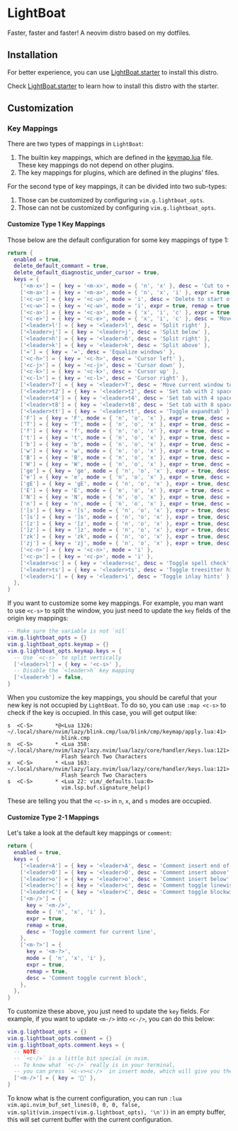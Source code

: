 # LightBoat

Faster, faster and faster! A neovim distro based on my dotfiles.

## Installation

For better experience, you can use
[LightBoat.starter](https://github.com/Kaiser-Yang/LightBoat.starter) to install this distro.

Check [LightBoat.starter](https://github.com/Kaiser-Yang/LightBoat.starter) to learn how to
install this distro with the starter.

## Customization

### Key Mappings

There are two types of mappings in `LightBoat`:

1. The builtin key mappings, which are defined in the
   [keymap.lua](lua/lightboat/config/keymap/init.lua)
   file. These key mappings do not depend on other plugins.
2. The key mappings for plugins, which are defined in the plugins' files.

For the second type of key mappings, it can be divided into two sub-types:

1. Those can be customized by configuring `vim.g.lightboat_opts`.
2. Those can not be customized by configuring `vim.g.lightboat_opts`.

#### Customize Type 1 Key Mappings

Those below are the default configuration for some key mappings of type 1:

```lua
return {
  enabled = true,
  delete_default_commant = true,
  delete_default_diagnostic_under_cursor = true,
  keys = {
    ['<m-x>'] = { key = '<m-x>', mode = { 'n', 'x' }, desc = 'Cut to + reg' },
    ['<m-a>'] = { key = '<m-a>', mode = { 'n', 'x', 'i' }, expr = true, desc = 'Select all' },
    ['<c-u>'] = { key = '<c-u>', mode = 'i', desc = 'Delete to start of line' },
    ['<c-w>'] = { key = '<c-w>', mode = 'i', expr = true, remap = true, desc = 'Delete one word backwards' },
    ['<c-a>'] = { key = '<c-a>', mode = { 'x', 'i', 'c' }, expr = true, desc = 'Move cursor to start of line' },
    ['<c-e>'] = { key = '<c-e>', mode = { 'x', 'i', 'c' }, desc = 'Move cursor to end of line' },
    ['<leader>l'] = { key = '<leader>l', desc = 'Split right' },
    ['<leader>j'] = { key = '<leader>j', desc = 'Split below' },
    ['<leader>h'] = { key = '<leader>h', desc = 'Split right' },
    ['<leader>k'] = { key = '<leader>k', desc = 'Split above' },
    ['='] = { key = '=', desc = 'Equalize windows' },
    ['<c-h>'] = { key = '<c-h>', desc = 'Cursor left' },
    ['<c-j>'] = { key = '<c-j>', desc = 'Cursor down' },
    ['<c-k>'] = { key = '<c-k>', desc = 'Cursor up' },
    ['<c-l>'] = { key = '<c-l>', desc = 'Cursor right' },
    ['<leader>T'] = { key = '<leader>T', desc = 'Move current window to a new tabpage' },
    ['<leader>t2'] = { key = '<leader>t2', desc = 'Set tab with 2 spaces' },
    ['<leader>t4'] = { key = '<leader>t4', desc = 'Set tab with 4 spaces' },
    ['<leader>t8'] = { key = '<leader>t8', desc = 'Set tab with 8 spaces' },
    ['<leader>tt'] = { key = '<leader>tt', desc = 'Toggle expandtab' },
    ['F'] = { key = 'F', mode = { 'n', 'o', 'x' }, expr = true, desc = 'Previous find character' },
    ['T'] = { key = 'T', mode = { 'n', 'o', 'x' }, expr = true, desc = 'Previous till character' },
    ['f'] = { key = 'f', mode = { 'n', 'o', 'x' }, expr = true, desc = 'Next find character' },
    ['t'] = { key = 't', mode = { 'n', 'o', 'x' }, expr = true, desc = 'Next till character' },
    ['b'] = { key = 'b', mode = { 'n', 'o', 'x' }, expr = true, desc = 'Previous word' },
    ['w'] = { key = 'w', mode = { 'n', 'o', 'x' }, expr = true, desc = 'Next word' },
    ['B'] = { key = 'B', mode = { 'n', 'o', 'x' }, expr = true, desc = 'Previous big word' },
    ['W'] = { key = 'W', mode = { 'n', 'o', 'x' }, expr = true, desc = 'Next big word' },
    ['ge'] = { key = 'ge', mode = { 'n', 'o', 'x' }, expr = true, desc = 'Previous end word' },
    ['e'] = { key = 'e', mode = { 'n', 'o', 'x' }, expr = true, desc = 'Next end word' },
    ['gE'] = { key = 'gE', mode = { 'n', 'o', 'x' }, expr = true, desc = 'Previous big end word' },
    ['E'] = { key = 'E', mode = { 'n', 'o', 'x' }, expr = true, desc = 'Next big end word' },
    ['N'] = { key = 'N', mode = { 'n', 'o', 'x' }, expr = true, desc = 'Previous search pattern' },
    ['n'] = { key = 'n', mode = { 'n', 'o', 'x' }, expr = true, desc = 'Next search pattern' },
    ['[s'] = { key = '[s', mode = { 'n', 'o', 'x' }, expr = true, desc = 'Previous misspelled word' },
    [']s'] = { key = ']s', mode = { 'n', 'o', 'x' }, expr = true, desc = 'Next misspelled word' },
    ['[z'] = { key = '[z', mode = { 'n', 'o', 'x' }, expr = true, desc = 'Move to start of current fold' },
    [']z'] = { key = ']z', mode = { 'n', 'o', 'x' }, expr = true, desc = 'Move to end of current fold' },
    ['zk'] = { key = 'zk', mode = { 'n', 'o', 'x' }, expr = true, desc = 'To the end of the previous fold' },
    ['zj'] = { key = 'zj', mode = { 'n', 'o', 'x' }, expr = true, desc = 'To the start of the next fold' },
    ['<c-n>'] = { key = '<c-n>', mode = 'i' },
    ['<c-p>'] = { key = '<c-p>', mode = 'i' },
    ['<leader>sc'] = { key = '<leader>sc', desc = 'Toggle spell check' },
    ['<leader>ts'] = { key = '<leader>ts', desc = 'Toggle treesitter highlight' },
    ['<leader>i'] = { key = '<leader>i', desc = 'Toggle inlay hints' },
  },
}
```

If you want to customize some key mappings. For example, you man want to use `<c-s>` to split
the window, you just need to update the `key` fields of the origin key mappings:

```lua
-- Make sure the variable is not `nil`
vim.g.lightboat_opts = {}
vim.g.lightboat_opts.keymap = {}
vim.g.lightboat_opts.keymap.keys = {
  -- Use `<c-s>` to split vertically
  ['<leader>l'] = { key = '<c-s>' },
  -- Disable the `<leader>h` key mapping
  ['<leader>h'] = false,
}
```

When you customize the key mappings, you should be careful that your new key is not
occupied by `LightBoat`. To do so, you can use `:map <c-s>` to check if the key is occupied.
In this case, you will get output like:

```
s  <C-S>       *@<Lua 1326: ~/.local/share/nvim/lazy/blink.cmp/lua/blink/cmp/keymap/apply.lua:41>
                 blink.cmp
n  <C-S>       * <Lua 358: ~/.local/share/nvim/lazy/lazy.nvim/lua/lazy/core/handler/keys.lua:121>
                 Flash Search Two Characters
x  <C-S>       * <Lua 163: ~/.local/share/nvim/lazy/lazy.nvim/lua/lazy/core/handler/keys.lua:121>
                 Flash Search Two Characters
s  <C-S>       * <Lua 22: vim/_defaults.lua:0>
                 vim.lsp.buf.signature_help()
```

These are telling you that the `<c-s>` in `n`, `x`, and `s` modes are occupied.

#### Customize Type 2-1 Mappings

Let's take a look at the default key mappings or `comment`:

```lua
return {
  enabled = true,
  keys = {
    ['<leader>A'] = { key = '<leader>A', desc = 'Comment insert end of line' },
    ['<leader>O'] = { key = '<leader>O', desc = 'Comment insert above' },
    ['<leader>o'] = { key = '<leader>o', desc = 'Comment insert below' },
    ['<leader>c'] = { key = '<leader>c', desc = 'Comment toggle linewise' },
    ['<leader>C'] = { key = '<leader>C', desc = 'Comment toggle blockwise' },
    ['<m-/>'] = {
      key = '<m-/>',
      mode = { 'n', 'x', 'i' },
      expr = true,
      remap = true,
      desc = 'Toggle comment for current line',
    },
    ['<m-?>'] = {
      key = '<m-?>',
      mode = { 'n', 'x', 'i' },
      expr = true,
      remap = true,
      desc = 'Comment toggle current block',
    },
  },
}
```

To customize these above, you just need to update the `key` fields. For example, if you want to update
`<m-/>` into `<c-/>`, you can do this below:

```lua
vim.g.lightboat_opts = {}
vim.g.lightboat_opts.comment = {}
vim.g.lightboat_opts.comment.keys = {
  -- NOTE:
  -- `<c-/>` is a little bit special in nvim.
  -- To know what `<c-/>` really is in your terminal,
  -- you can press `<c-v><c-/>` in insert mode, which will give you the right key to binding
  ['<m-/>'] = { key = '' },
}
```

To know what is the current configuration, you can run
`:lua vim.api.nvim_buf_set_lines(0, 0, 0, false, vim.split(vim.inspect(vim.g.lightboat_opts), '\n'))`
in an empty buffer, this will set current buffer with the current configuration.
